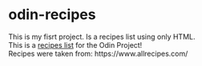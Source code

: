 # odin-recipes
<div>
This is my fisrt project. 
Is a recipes list using only HTML.
</div>
<div>
This is a <a href="https://andyrebechi.github.io/odin-recipes/" rel="nofollow" target="_blank">recipes list</a> for the Odin Project!
</div>
Recipes were taken from: https://www.allrecipes.com/